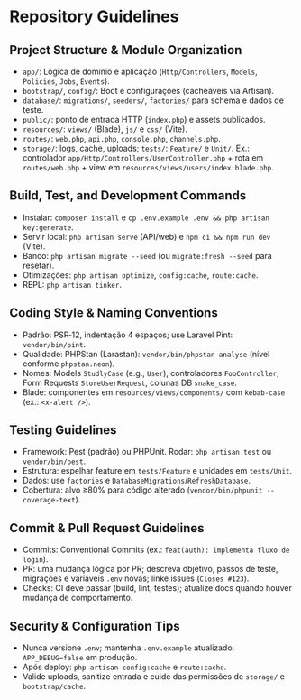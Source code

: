 # Repository Guidelines

## Project Structure & Module Organization
- `app/`: Lógica de domínio e aplicação (`Http/Controllers`, `Models`, `Policies`, `Jobs`, `Events`).
- `bootstrap/`, `config/`: Boot e configurações (cacheáveis via Artisan).
- `database/`: `migrations/`, `seeders/`, `factories/` para schema e dados de teste.
- `public/`: ponto de entrada HTTP (`index.php`) e assets publicados.
- `resources/`: `views/` (Blade), `js/` e `css/` (Vite).
- `routes/`: `web.php`, `api.php`, `console.php`, `channels.php`.
- `storage/`: logs, cache, uploads; `tests/`: `Feature/` e `Unit/`.
Ex.: controlador `app/Http/Controllers/UserController.php` + rota em `routes/web.php` + view em `resources/views/users/index.blade.php`.

## Build, Test, and Development Commands
- Instalar: `composer install` e `cp .env.example .env && php artisan key:generate`.
- Servir local: `php artisan serve` (API/web) e `npm ci && npm run dev` (Vite).
- Banco: `php artisan migrate --seed` (ou `migrate:fresh --seed` para resetar).
- Otimizações: `php artisan optimize`, `config:cache`, `route:cache`.
- REPL: `php artisan tinker`.

## Coding Style & Naming Conventions
- Padrão: PSR‑12, indentação 4 espaços; use Laravel Pint: `vendor/bin/pint`.
- Qualidade: PHPStan (Larastan): `vendor/bin/phpstan analyse` (nível conforme `phpstan.neon`).
- Nomes: Models `StudlyCase` (e.g., `User`), controladores `FooController`, Form Requests `StoreUserRequest`, colunas DB `snake_case`.
- Blade: componentes em `resources/views/components/` com `kebab-case` (ex.: `<x-alert />`).

## Testing Guidelines
- Framework: Pest (padrão) ou PHPUnit. Rodar: `php artisan test` ou `vendor/bin/pest`.
- Estrutura: espelhar feature em `tests/Feature` e unidades em `tests/Unit`.
- Dados: use `factories` e `DatabaseMigrations`/`RefreshDatabase`.
- Cobertura: alvo ≥80% para código alterado (`vendor/bin/phpunit --coverage-text`).

## Commit & Pull Request Guidelines
- Commits: Conventional Commits (ex.: `feat(auth): implementa fluxo de login`).
- PR: uma mudança lógica por PR; descreva objetivo, passos de teste, migrações e variáveis `.env` novas; linke issues (`Closes #123`).
- Checks: CI deve passar (build, lint, testes); atualize docs quando houver mudança de comportamento.

## Security & Configuration Tips
- Nunca versione `.env`; mantenha `.env.example` atualizado. `APP_DEBUG=false` em produção.
- Após deploy: `php artisan config:cache` e `route:cache`.
- Valide uploads, sanitize entrada e cuide das permissões de `storage/` e `bootstrap/cache`.
